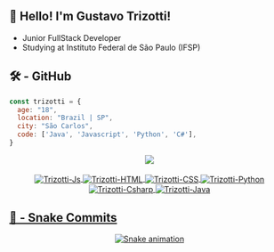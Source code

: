 ## 👋 Hello! I'm Gustavo Trizotti! 
- Junior FullStack Developer
- Studying at Instituto Federal de São Paulo (IFSP)

## 🛠 - GitHub

```javascript
const trizotti = {
  age: "18",
  location: "Brazil | SP",
  city: "São Carlos",
  code: ['Java', 'Javascript', 'Python', 'C#'],
}
```

<div align="center">
  <a href="https://github.com/GustavoTrizotti">
  <img src="https://github-readme-stats.vercel.app/api/top-langs/?username=GustavoTrizotti&layout=compact&langs_count=7&theme=dracula"/>
</div>

<div align="center">
  <br>
  <img align="center" alt="Trizotti-Js" src="https://img.shields.io/badge/JavaScript-F7DF1E?style=for-the-badge&logo=javascript&logoColor=black">
  <img align="center" alt="Trizotti-HTML" src="https://img.shields.io/badge/HTML5-E34F26?style=for-the-badge&logo=html5&logoColor=white">
  <img align="center" alt="Trizotti-CSS" src="https://img.shields.io/badge/CSS3-1572B6?style=for-the-badge&logo=css3&logoColor=white">
  <img align="center" alt="Trizotti-Python" src="https://img.shields.io/badge/Python-14354C?style=for-the-badge&logo=python&logoColor=white">
  <img align="center" alt="Trizotti-Csharp" src="https://img.shields.io/badge/C%23-239120?style=for-the-badge&logo=c-sharp&logoColor=white">
  <img align="center" alt="Trizotti-Java" src="https://img.shields.io/badge/Java-ED8B00?style=for-the-badge&logo=java&logoColor=white">
</div>

## 🐍 - Snake Commits

<div align="center"> 

  ![Snake animation](https://github.com/GustavoTrizotti/GustavoTrizotti/blob/output/github-contribution-grid-snake.svg)
 
</div>

